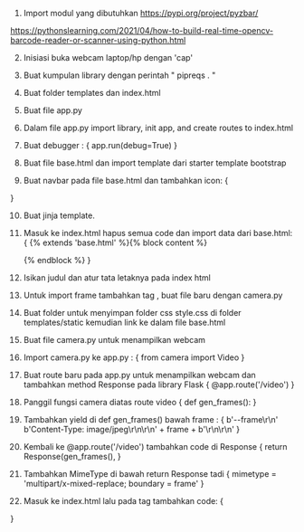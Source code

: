 1. Import modul yang dibutuhkan
https://pypi.org/project/pyzbar/

https://pythonslearning.com/2021/04/how-to-build-real-time-opencv-barcode-reader-or-scanner-using-python.html

2. Inisiasi buka webcam laptop/hp dengan 'cap'

3. Buat kumpulan library dengan perintah " pipreqs . "

4. Buat folder templates dan index.html

5. Buat file app.py

6. Dalam file app.py import library, init app, and create routes to index.html

7. Buat debugger :
{
    app.run(debug=True)
}

8. Buat file base.html dan import template dari starter template bootstrap

9. Buat navbar pada file base.html dan tambahkan icon:
{
    <!-- <a href="https://imgbb.com/"><img src="https://i.ibb.co/HP1tYkD/2998.png" alt="2998" border="0"></a> -->
}

10. Buat jinja template.

11. Masuk ke index.html hapus semua code dan import data dari base.html:
{
    {% extends 'base.html' %}{% block content %}

    {% endblock %}
}

12. Isikan judul dan atur tata letaknya pada index html

13. Untuk import frame tambahkan tag <!-- img -->, buat file baru dengan camera.py

14. Buat folder untuk menyimpan folder css style.css di folder templates/static kemudian link ke dalam file base.html 

15. Buat file camera.py untuk menampilkan webcam

16. Import camera.py ke app.py :
{
    from camera import Video
}

17. Buat route baru pada app.py untuk menampilkan webcam dan tambahkan method Response pada library Flask
{
    @app.route('/video')
}

18. Panggil fungsi camera diatas route video
{
    def gen_frames():
}

18. Tambahkan yield di def gen_frames() bawah frame :
{
    b'--frame\r\n'
                b'Content-Type: image/jpeg\r\n\r\n' + frame + b'\r\n\r\n'
}

19. Kembali ke @app.route('/video') tambahkan code di Response
{
    return Response(gen_frames(),
}

20. Tambahkan MimeType di bawah return Response tadi
{
    mimetype = 'multipart/x-mixed-replace; boundary = frame'
}

21. Masuk ke index.html lalu pada tag <!-- <img> --> tambahkan code:
{
    
}